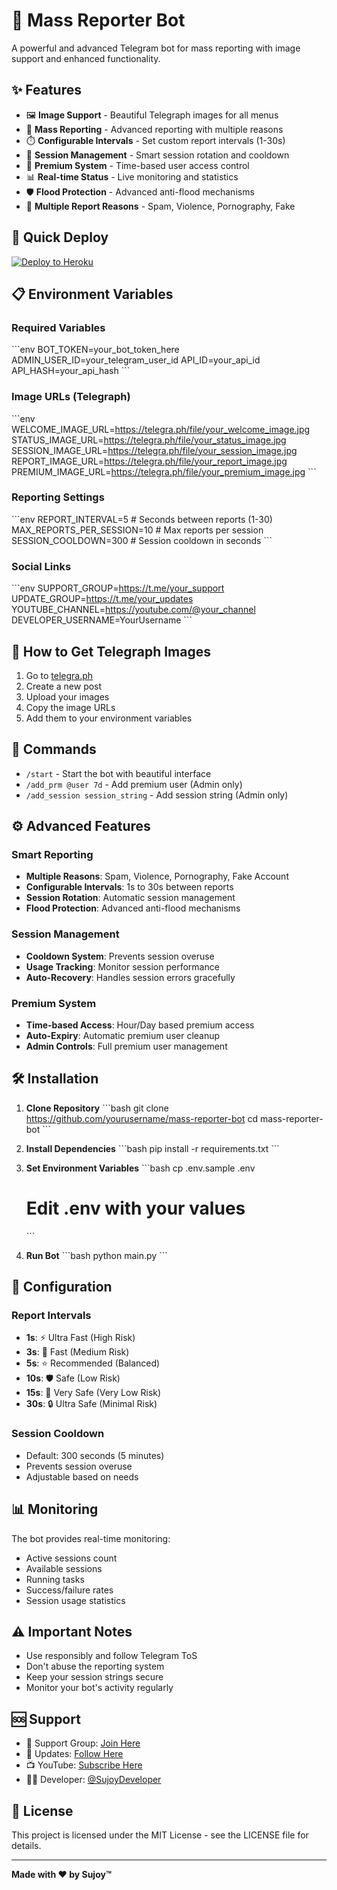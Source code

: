 # 🚀 Mass Reporter Bot

A powerful and advanced Telegram bot for mass reporting with image support and enhanced functionality.

## ✨ Features

- 🖼️ **Image Support** - Beautiful Telegraph images for all menus
- 🤖 **Mass Reporting** - Advanced reporting with multiple reasons
- ⏱️ **Configurable Intervals** - Set custom report intervals (1-30s)
- 🔑 **Session Management** - Smart session rotation and cooldown
- 👑 **Premium System** - Time-based user access control
- 📊 **Real-time Status** - Live monitoring and statistics
- 🛡️ **Flood Protection** - Advanced anti-flood mechanisms
- 🎯 **Multiple Report Reasons** - Spam, Violence, Pornography, Fake

## 🚀 Quick Deploy

[![Deploy to Heroku](https://www.herokucdn.com/deploy/button.svg)](https://heroku.com/deploy)

## 📋 Environment Variables

### Required Variables
\`\`\`env
BOT_TOKEN=your_bot_token_here
ADMIN_USER_ID=your_telegram_user_id
API_ID=your_api_id
API_HASH=your_api_hash
\`\`\`

### Image URLs (Telegraph)
\`\`\`env
WELCOME_IMAGE_URL=https://telegra.ph/file/your_welcome_image.jpg
STATUS_IMAGE_URL=https://telegra.ph/file/your_status_image.jpg
SESSION_IMAGE_URL=https://telegra.ph/file/your_session_image.jpg
REPORT_IMAGE_URL=https://telegra.ph/file/your_report_image.jpg
PREMIUM_IMAGE_URL=https://telegra.ph/file/your_premium_image.jpg
\`\`\`

### Reporting Settings
\`\`\`env
REPORT_INTERVAL=5              # Seconds between reports (1-30)
MAX_REPORTS_PER_SESSION=10     # Max reports per session
SESSION_COOLDOWN=300           # Session cooldown in seconds
\`\`\`

### Social Links
\`\`\`env
SUPPORT_GROUP=https://t.me/your_support
UPDATE_GROUP=https://t.me/your_updates
YOUTUBE_CHANNEL=https://youtube.com/@your_channel
DEVELOPER_USERNAME=YourUsername
\`\`\`

## 🎯 How to Get Telegraph Images

1. Go to [telegra.ph](https://telegra.ph)
2. Create a new post
3. Upload your images
4. Copy the image URLs
5. Add them to your environment variables

## 📱 Commands

- `/start` - Start the bot with beautiful interface
- `/add_prm @user 7d` - Add premium user (Admin only)
- `/add_session session_string` - Add session string (Admin only)

## ⚙️ Advanced Features

### Smart Reporting
- **Multiple Reasons**: Spam, Violence, Pornography, Fake Account
- **Configurable Intervals**: 1s to 30s between reports
- **Session Rotation**: Automatic session management
- **Flood Protection**: Advanced anti-flood mechanisms

### Session Management
- **Cooldown System**: Prevents session overuse
- **Usage Tracking**: Monitor session performance
- **Auto-Recovery**: Handles session errors gracefully

### Premium System
- **Time-based Access**: Hour/Day based premium access
- **Auto-Expiry**: Automatic premium user cleanup
- **Admin Controls**: Full premium user management

## 🛠️ Installation

1. **Clone Repository**
   \`\`\`bash
   git clone https://github.com/yourusername/mass-reporter-bot
   cd mass-reporter-bot
   \`\`\`

2. **Install Dependencies**
   \`\`\`bash
   pip install -r requirements.txt
   \`\`\`

3. **Set Environment Variables**
   \`\`\`bash
   cp .env.sample .env
   # Edit .env with your values
   \`\`\`

4. **Run Bot**
   \`\`\`bash
   python main.py
   \`\`\`

## 🔧 Configuration

### Report Intervals
- **1s**: ⚡ Ultra Fast (High Risk)
- **3s**: 🚀 Fast (Medium Risk)
- **5s**: ⭐ Recommended (Balanced)
- **10s**: 🛡️ Safe (Low Risk)
- **15s**: 🐌 Very Safe (Very Low Risk)
- **30s**: 🔒 Ultra Safe (Minimal Risk)

### Session Cooldown
- Default: 300 seconds (5 minutes)
- Prevents session overuse
- Adjustable based on needs

## 📊 Monitoring

The bot provides real-time monitoring:
- Active sessions count
- Available sessions
- Running tasks
- Success/failure rates
- Session usage statistics

## ⚠️ Important Notes

- Use responsibly and follow Telegram ToS
- Don't abuse the reporting system
- Keep your session strings secure
- Monitor your bot's activity regularly

## 🆘 Support

- 💬 Support Group: [Join Here](https://t.me/your_support)
- 🔄 Updates: [Follow Here](https://t.me/your_updates)
- 📺 YouTube: [Subscribe Here](https://youtube.com/@your_channel)
- 👨‍💻 Developer: [@SujoyDeveloper](https://t.me/SujoyDeveloper)

## 📄 License

This project is licensed under the MIT License - see the LICENSE file for details.

---

**Made with ❤️ by Sujoy™**
